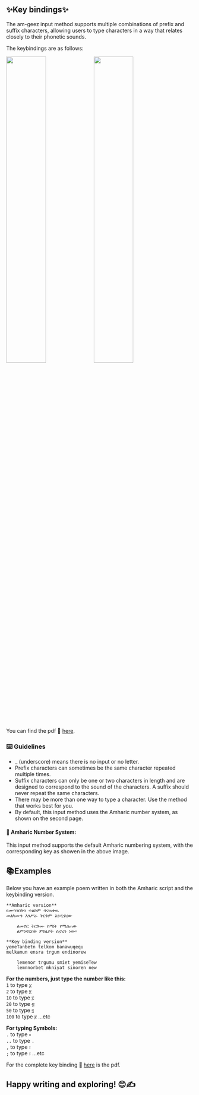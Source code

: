 ## ✨Key bindings✨

The am-geez input method supports multiple combinations of prefix and suffix characters, allowing users to type characters in a way that relates closely to their phonetic sounds.


The keybindings are as follows:
<div>
  <img style="width: 46%;" src="https://github.com/user-attachments/assets/6477fd95-09f1-4b3d-8ed8-b71037a05602">
  <img style="width: 46%;" src="https://github.com/user-attachments/assets/5abc9c4f-bf6a-4e62-8e9e-79281f0b2392">
</div>

You can find the pdf 📄 [here](https://github.com/user-attachments/files/17029134/kbd.pdf).
### ⌨️ Guidelines

  - _ (underscore) means there is no input or no letter.
  - Prefix characters can sometimes be the same character repeated multiple times.
  - Suffix characters can only be one or two characters in length and are designed to correspond to the sound of the characters. A suffix should never repeat the same characters.
  - There may be more than one way to type a character. Use the method that works best for you.
  - By default, this input method uses the Amharic number system, as shown on the second page.
#### 🔢 Amharic Number System:
  This input method supports the default Amharic numbering system, with the corresponding key as showen in the above image.

## 📚Examples
Below you have an example poem written in both the Amharic script and the keybinding version.
  ```text
  **Amharic version**
የመጣንበትን ተልኮም ባናዉቀዉ
መልካሙን እንሥራ ትርጉም እንዲኖረው

      ለመኖር ትርጉሙ ስሜት የሚሰጠው
      ለምንኖርበት ምክኒያት ሲኖረን ነው።

  **Key binding version**
yemeTanbetn telkom banawuqequ
melkamun ensra trgum endinorew

      lemenor trgumu smiet yemiseTew
      lemnnorbet mkniyat sinoren new

  ```

**For the numbers, just type the number like this:**  
    `1` to type `፩`  
    `2` to type `፪`  
    `10` to type `፲`  
    `20` to type `፳`  
    `50` to type `፶`  
    `100` to type `፻` ...etc

**For typing Symbols:**  
    `.` to type `።`  
    `..` to type `.`  
    `,` to type `፣`  
    `;` to type `፤` ...etc

For the complete key binding 📄 [here](https://github.com/user-attachments/files/17029134/kbd.pdf) is the pdf.

  ## Happy writing and exploring! 😊✍️

 <!-- ![kbdsvg_2](https://github.com/user-attachments/assets/5abc9c4f-bf6a-4e62-8e9e-79281f0b2392)
![kbdsvg_1](https://github.com/user-attachments/assets/5fd49861-1dbc-427b-a487-6b94c7a569d9)
![kbdsvg_1_copy_2](https://github.com/user-attachments/assets/6477fd95-09f1-4b3d-8ed8-b71037a05602)
-->
